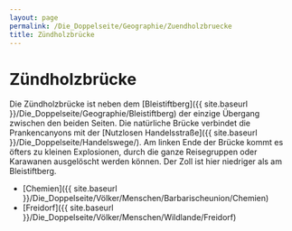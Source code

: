 ```yaml
---
layout: page
permalink: /Die_Doppelseite/Geographie/Zuendholzbruecke
title: Zündholzbrücke
---
```


# Zündholzbrücke

Die Zündholzbrücke ist neben dem [Bleistiftberg]({{ site.baseurl }}/Die_Doppelseite/Geographie/Bleistiftberg) der einzige Übergang zwischen den beiden Seiten. Die natürliche Brücke verbindet die Prankencanyons mit der [Nutzlosen Handelsstraße]({{ site.baseurl }}/Die_Doppelseite/Handelswege/). Am linken Ende der Brücke kommt es öfters zu kleinen Explosionen, durch die ganze Reisegruppen oder Karawanen ausgelöscht werden können. Der Zoll ist hier niedriger als am Bleistiftberg.

- [Chemien]({{ site.baseurl }}/Die_Doppelseite/Völker/Menschen/Barbarischeunion/Chemien)
- [Freidorf]({{ site.baseurl }}/Die_Doppelseite/Völker/Menschen/Wildlande/Freidorf)

